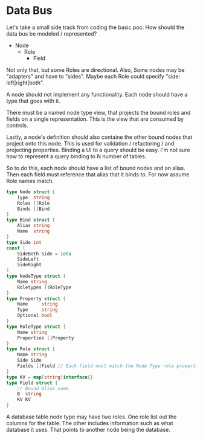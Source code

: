 # Data Bus

Let's take a small side track from coding the basic poc.
How should the data bus be modeled / represented?

 * Node
   - Role
     - Field


Not only that, but some Roles are directional.
Also, Some nodes may be "adapters" and have to "sides".
Maybe each Role could specify "side: left|right|both".

A node should not implement any functionality.
Each node should have a type that goes with it.

There must be a named node type view, that projects the bound
roles and fields on a single representation. This is the view that
are consumed by controls.

Lastly, a node's definition should also containe the other bound nodes that
project onto this node. This is used for validation / refactoring /
and projecting properties. Binding a UI to a query should be easy.
I'm not sure how to represent a query binding to N number of tables.

So to do this, each node should have a list of bound nodes and an alias.
Then each field must reference that alias that it binds to. For now assume
Role names match.

```go
type Node struct {
    Type  string
    Roles []Role
    Binds []Bind
}
type Bind struct {
    Alias string
    Name  string
}
type Side int
const (
    SideBoth Side = iota
    SideLeft
    SideRight
)
type NodeType struct {
    Name string
    Roletypes []RoleType
}
type Property struct {
	Name     string
	Type     string
	Optional bool
}
type RoleType struct {
    Name string
    Properties []Property
}
type Role struct {
    Name string
    Side Side
    Fields []Field // Each field must match the Node Type role properties.
}
type KV = map[string]interface{}
type Field struct {
    // Bound Alias name.
    B  string
    KV KV
}
```

A database table node type may have two roles. One role
list out the columns for the table. The other
includes information such as what database it uses.
That points to another node being the database.
